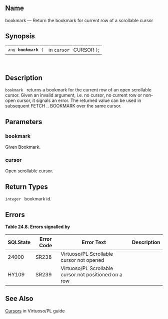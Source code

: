 <div>

<div>

</div>

<div>

## Name

bookmark — Return the bookmark for current row of a scrollable cursor

</div>

<div>

## Synopsis

<div>

|                          |                          |
|--------------------------|--------------------------|
| `any `**`bookmark`**` (` | in `cursor ` CURSOR `)`; |

<div>

 

</div>

</div>

</div>

<div>

## Description

`bookmark ` returns a bookmark for the current row of an open scrollable
cursor. Given an invalid argument, i.e. no cursor, no current row or
non-open cursor, it signals an error. The returned value can be used in
subsequent FETCH .. BOOKMARK over the same cursor.

</div>

<div>

## Parameters

<div>

### bookmark

Given Bookmark.

</div>

<div>

### cursor

Open scrollable cursor.

</div>

</div>

<div>

## Return Types

*`integer `* bookmark id.

</div>

<div>

## Errors

<div>

**Table 24.8. Errors signalled by**

<div>

| SQLState                              | Error Code                            | Error Text                                                                            | Description |
|---------------------------------------|---------------------------------------|---------------------------------------------------------------------------------------|-------------|
| <span class="errorcode">24000 </span> | <span class="errorcode">SR238 </span> | <span class="errortext">Virtuoso/PL Scrollable cursor not opened </span>              |             |
| <span class="errorcode">HY109 </span> | <span class="errorcode">SR239 </span> | <span class="errortext">Virtuoso/PL Scrollable cursor not positioned on a row </span> |             |

</div>

</div>

  

</div>

<div>

## See Also

<a href="openfetchetcintostmts.html" class="link"
title="11.7.10. open, fetch, close, select ... into statements">Cursors</a>
in Virtuoso/PL guide

</div>

</div>
